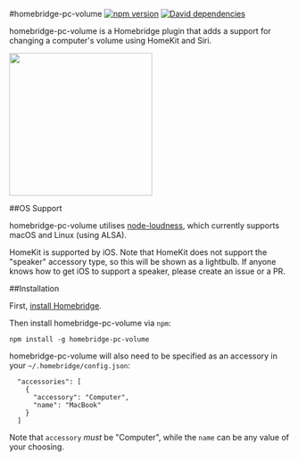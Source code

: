 #homebridge-pc-volume
[![npm version](https://img.shields.io/npm/v/homebridge-pc-volume.svg)](https://www.npmjs.com/package/homebridge-pc-volume) [![David dependencies](https://img.shields.io/david/josephduffy/homebridge-pc-volume.svg)]()

homebridge-pc-volume is a Homebridge plugin that adds a support for changing a computer's volume using HomeKit and Siri.

<img src="https://raw.githubusercontent.com/JosephDuffy/homebridge-pc-volume/master/.github/demo.gif" height="256" width="256" />

##OS Support

homebridge-pc-volume utilises [node-loudness](https://github.com/LinusU/node-loudness), which currently supports macOS and Linux (using ALSA).

HomeKit is supported by iOS. Note that HomeKit does not support the "speaker" accessory type, so this will be shown as a lightbulb. If anyone knows how to get iOS to support a speaker, please create an issue or a PR.

##Installation

First, [install Homebridge](https://github.com/nfarina/homebridge#installation).

Then install homebridge-pc-volume via `npm`:

`npm install -g homebridge-pc-volume`

homebridge-pc-volume will also need to be specified as an accessory in your `~/.homebridge/config.json`:

```
  "accessories": [
    {
      "accessory": "Computer",
      "name": "MacBook"
    }
  ]
```

Note that `accessory` _must_ be "Computer", while the `name` can be any value of your choosing.
